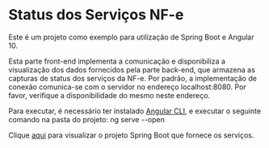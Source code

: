 # Status dos Serviços NF-e

Este é um projeto como exemplo para utilização de Spring Boot e Angular 10.

Esta parte front-end implementa a comunicação e disponibiliza a visualização dos dados fornecidos pela parte back-end, que armazena as capturas de status dos serviços da NF-e.
Por padrão, a implementação de conexão comunica-se com o servidor no endereço localhost:8080. Por favor, verifique a disponibilidade do mesmo neste endereço.

Para executar, é necessário ter instalado [Angular CLI](https://cli.angular.io/), e executar o seguinte comando na pasta do projeto:
ng serve --open

Clique [aqui](https://github.com/Giovanifsa/NFEStatusBackend) para visualizar o projeto Spring Boot que fornece os serviços.
